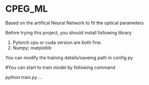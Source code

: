 # CPEG_ML
Based on the artifical Neural Network to fit the optical parameters

Before trying this project, you should install following library

1. Pytorch cpu or cuda version are both fine.
2. Numpy; matplotlib

You can modify the training details/saveing path in config.py 

#You can start to train model by following command

python train.py ...
